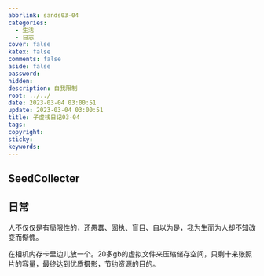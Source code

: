 ```yaml
---
abbrlink: sands03-04
categories:
  - 生活
  - 日志
cover: false
katex: false
comments: false
aside: false
password:
hidden:
description: 自我限制
root: ../../
date: 2023-03-04 03:00:51
update: 2023-03-04 03:00:51
title: 子虚栈日记03-04
tags:
copyright:
sticky:
keywords:
---
```


## SeedCollecter


## 日常

人不仅仅是有局限性的，还愚蠢、固执、盲目、自以为是，我为生而为人却不知改变而惭愧。

在相机内存卡里边儿放一个。20多gb的虚拟文件来压缩储存空间，只剩十来张照片的容量，最终达到优质摄影，节约资源的目的。